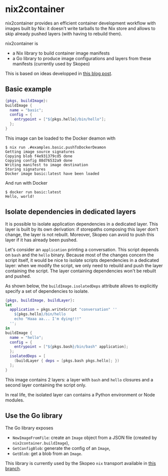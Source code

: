 # nix2container

nix2container provides an efficient container development workflow
with images built by Nix: it doesn't write tarballs to the Nix
store and allows to skip already pushed layers (with having to rebuild
them).

nix2container is
- a Nix library to build container image manifests
- a Go library to produce image configurations and layers from these
  manifests (currently used by Skopeo)

This is based on ideas developped in [this blog
post](https://lewo.abesis.fr/posts/nix-build-container-image/).

## Basic example

```nix
{pkgs, buildImage}:
buildImage {
  name = "basic";
  config = {
    entrypoint = ["${pkgs.hello}/bin/hello"];
  };
}
```

This image can be loaded to the Docker deamon with

```shell
$ nix run .#examples.basic.pushToDockerDeamon
Getting image source signatures
Copying blob f4e931379cd5 done
Copying config 88d76532a9 done
Writing manifest to image destination
Storing signatures
Docker image basic:latest have been loaded
```

And run with Docker

```
$ docker run basic:latest
Hello, world!
```

## Isolate dependencies in dedicated layers

It is possible to isolate application dependencies in a dedicated
layer. This layer is built by its own derivation: if storepaths
composing this layer don't change, the layer is not rebuilt. Moreover,
Skopeo can avoid to push this layer if it has already been pushed.

Let's consider an `application` printing a conversation. This script
depends on `bash` and the `hello` binary. Because most of the changes
concern the script itself, it would be nice to isolate scripts
dependencies in a dedicated layer: when we modify the script, we only
need to rebuild and push the layer containing the script. The layer
containing dependencies won't be rebuilt and pushed.

As shown below, the `buildImage.isolatedDeps` attribute allows to
explicitly specify a set of dependencies to isolate.

```nix
{pkgs, buildImage, buildLayer}:
let
  application = pkgs.writeScript "conversation" ''
    ${pkgs.hello}/bin/hello 
    echo "Haaa aa... I'm dying!!!"
  '';
in
buildImage {
  name = "hello";
  config = {
    entrypoint = ["${pkgs.bash}/bin/bash" application];
  };
  isolatedDeps = [
    (buildLayer { deps = [pkgs.bash pkgs.hello]; })
  ];
}
```

This image contains 2 layers: a layer with `bash` and `hello` closures
and a second layer containing the script only.

In real life, the isolated layer can contains a Python environment or
Node modules.

## Use the Go library

The Go library exposes 
- `NewImageFromFile`: create an `Image` object from a JSON file (created by `nix2container.buildImage`),
- `GetConfigBlob`: generate the config of an `Image`,
- `GetBlob`: get a blob from an `Image`.

This library is currently used by the Skopeo `nix` transport available
in [this branch](https://github.com/nlewo/image/tree/nix).
